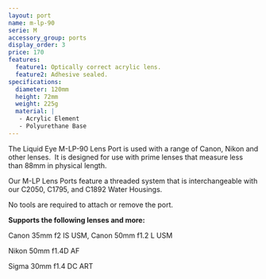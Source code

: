 ```yaml
---
layout: port
name: m-lp-90
serie: M
accessory_group: ports
display_order: 3
price: 170
features:
  feature1: Optically correct acrylic lens.
  feature2: Adhesive sealed.
specifications:
  diameter: 120mm
  height: 72mm
  weight: 225g
  material: |
   - Acrylic Element
   - Polyurethane Base
---
```

The Liquid Eye M-LP-90 Lens Port is used with a range of Canon, Nikon and other lenses.  It is designed for use with prime lenses that measure less than 88mm in physical length.

Our M-LP Lens Ports feature a threaded system that is interchangeable with our C2050, C1795, and C1892 Water Housings.  

No tools are required to attach or remove the port.

**Supports the following lenses and more:**

Canon	35mm f2 IS USM, Canon	50mm f1.2 L USM

Nikon	50mm f1.4D AF

Sigma	30mm f1.4 DC ART

